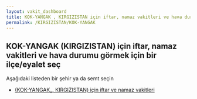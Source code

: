 ```yaml
---
layout: vakit_dashboard
title: KOK-YANGAK , KIRGIZISTAN için iftar, namaz vakitleri ve hava durumu - ilçe/eyalet seç
permalink: /KIRGIZISTAN/KOK-YANGAK 
---
```


## KOK-YANGAK  (KIRGIZISTAN) için iftar, namaz vakitleri ve hava durumu  görmek için bir ilçe/eyalet seç

Aşağıdaki listeden bir şehir ya da semt seçin

* [ (KOK-YANGAK_, KIRGIZISTAN) için iftar ve namaz vakitleri](/KIRGIZISTAN/KOK-YANGAK_/)

<script type="text/javascript">
  var GLOBAL_COUNTRY = 'KIRGIZISTAN';
  var GLOBAL_CITY = 'KOK-YANGAK ';
  var GLOBAL_STATE = 'KOK-YANGAK ';
</script>
